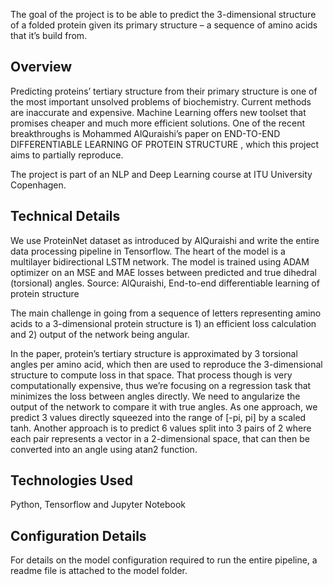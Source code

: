The goal of the project is to be able to predict the 3-dimensional structure of a folded protein given its primary structure – a sequence of amino acids that it’s build from.

## Overview
Predicting proteins’ tertiary structure from their primary structure is one of the most important unsolved problems of biochemistry. Current methods are inaccurate and expensive. Machine Learning offers new toolset that promises cheaper and much more efficient solutions. One of the recent breakthroughs is Mohammed AlQuraishi’s paper on END-TO-END DIFFERENTIABLE LEARNING OF PROTEIN STRUCTURE , which this project aims to partially reproduce. 

The project is part of an NLP and Deep Learning course at ITU University Copenhagen.

## Technical Details
We use ProteinNet dataset as introduced by AlQuraishi and write the entire data processing pipeline in Tensorflow. The heart of the model is a multilayer bidirectional LSTM network. The model is trained using ADAM optimizer on an MSE and MAE losses between predicted and true dihedral (torsional) angles. 
Source: AlQuraishi, End-to-end differentiable learning of protein structure

The main challenge in going from a sequence of letters representing amino acids to a 3-dimensional protein structure is 1) an efficient loss calculation and 2) output of the network being angular.

In the paper, protein’s tertiary structure is approximated by 3 torsional angles per amino acid, which then are used to reproduce the 3-dimensional structure to compute loss in that space. That process though is very computationally expensive, thus we’re focusing on a regression task that minimizes the loss between angles directly.
We need to angularize the output of the network to compare it with true angles. As one approach, we predict 3 values directly squeezed into the range of [-pi, pi] by a scaled tanh. Another approach is to predict 6 values split into 3 pairs of 2 where each pair represents a vector in a 2-dimensional space, that can then be converted into an angle using atan2 function.

## Technologies Used
Python, Tensorflow and Jupyter Notebook

## Configuration Details
For details on the model configuration required to run the entire pipeline, a readme file is attached to the model folder.
